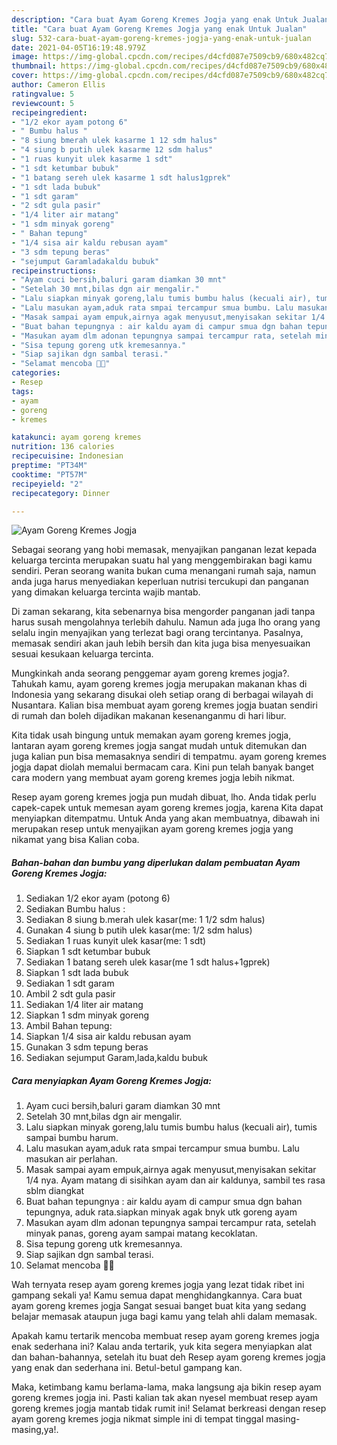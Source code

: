 ```yaml
---
description: "Cara buat Ayam Goreng Kremes Jogja yang enak Untuk Jualan"
title: "Cara buat Ayam Goreng Kremes Jogja yang enak Untuk Jualan"
slug: 532-cara-buat-ayam-goreng-kremes-jogja-yang-enak-untuk-jualan
date: 2021-04-05T16:19:48.979Z
image: https://img-global.cpcdn.com/recipes/d4cfd087e7509cb9/680x482cq70/ayam-goreng-kremes-jogja-foto-resep-utama.jpg
thumbnail: https://img-global.cpcdn.com/recipes/d4cfd087e7509cb9/680x482cq70/ayam-goreng-kremes-jogja-foto-resep-utama.jpg
cover: https://img-global.cpcdn.com/recipes/d4cfd087e7509cb9/680x482cq70/ayam-goreng-kremes-jogja-foto-resep-utama.jpg
author: Cameron Ellis
ratingvalue: 5
reviewcount: 5
recipeingredient:
- "1/2 ekor ayam potong 6"
- " Bumbu halus "
- "8 siung bmerah ulek kasarme 1 12 sdm halus"
- "4 siung b putih ulek kasarme 12 sdm halus"
- "1 ruas kunyit ulek kasarme 1 sdt"
- "1 sdt ketumbar bubuk"
- "1 batang sereh ulek kasarme 1 sdt halus1gprek"
- "1 sdt lada bubuk"
- "1 sdt garam"
- "2 sdt gula pasir"
- "1/4 liter air matang"
- "1 sdm minyak goreng"
- " Bahan tepung"
- "1/4 sisa air kaldu rebusan ayam"
- "3 sdm tepung beras"
- "sejumput Garamladakaldu bubuk"
recipeinstructions:
- "Ayam cuci bersih,baluri garam diamkan 30 mnt"
- "Setelah 30 mnt,bilas dgn air mengalir."
- "Lalu siapkan minyak goreng,lalu tumis bumbu halus (kecuali air), tumis sampai bumbu harum."
- "Lalu masukan ayam,aduk rata smpai tercampur smua bumbu. Lalu masukan air perlahan."
- "Masak sampai ayam empuk,airnya agak menyusut,menyisakan sekitar 1/4 nya. Ayam matang di sisihkan ayam dan air kaldunya, sambil tes rasa sblm diangkat"
- "Buat bahan tepungnya : air kaldu ayam di campur smua dgn bahan tepungnya, aduk rata.siapkan minyak agak bnyk utk goreng ayam"
- "Masukan ayam dlm adonan tepungnya sampai tercampur rata, setelah minyak panas, goreng ayam sampai matang kecoklatan."
- "Sisa tepung goreng utk kremesannya."
- "Siap sajikan dgn sambal terasi."
- "Selamat mencoba 🙏😊"
categories:
- Resep
tags:
- ayam
- goreng
- kremes

katakunci: ayam goreng kremes 
nutrition: 136 calories
recipecuisine: Indonesian
preptime: "PT34M"
cooktime: "PT57M"
recipeyield: "2"
recipecategory: Dinner

---
```



![Ayam Goreng Kremes Jogja](https://img-global.cpcdn.com/recipes/d4cfd087e7509cb9/680x482cq70/ayam-goreng-kremes-jogja-foto-resep-utama.jpg)

Sebagai seorang yang hobi memasak, menyajikan panganan lezat kepada keluarga tercinta merupakan suatu hal yang menggembirakan bagi kamu sendiri. Peran seorang  wanita bukan cuma menangani rumah saja, namun anda juga harus menyediakan keperluan nutrisi tercukupi dan panganan yang dimakan keluarga tercinta wajib mantab.

Di zaman  sekarang, kita sebenarnya bisa mengorder panganan jadi tanpa harus susah mengolahnya terlebih dahulu. Namun ada juga lho orang yang selalu ingin menyajikan yang terlezat bagi orang tercintanya. Pasalnya, memasak sendiri akan jauh lebih bersih dan kita juga bisa menyesuaikan sesuai kesukaan keluarga tercinta. 



Mungkinkah anda seorang penggemar ayam goreng kremes jogja?. Tahukah kamu, ayam goreng kremes jogja merupakan makanan khas di Indonesia yang sekarang disukai oleh setiap orang di berbagai wilayah di Nusantara. Kalian bisa membuat ayam goreng kremes jogja buatan sendiri di rumah dan boleh dijadikan makanan kesenanganmu di hari libur.

Kita tidak usah bingung untuk memakan ayam goreng kremes jogja, lantaran ayam goreng kremes jogja sangat mudah untuk ditemukan dan juga kalian pun bisa memasaknya sendiri di tempatmu. ayam goreng kremes jogja dapat diolah memalui bermacam cara. Kini pun telah banyak banget cara modern yang membuat ayam goreng kremes jogja lebih nikmat.

Resep ayam goreng kremes jogja pun mudah dibuat, lho. Anda tidak perlu capek-capek untuk memesan ayam goreng kremes jogja, karena Kita dapat menyiapkan ditempatmu. Untuk Anda yang akan membuatnya, dibawah ini merupakan resep untuk menyajikan ayam goreng kremes jogja yang nikamat yang bisa Kalian coba.

<!--inarticleads1-->

##### Bahan-bahan dan bumbu yang diperlukan dalam pembuatan Ayam Goreng Kremes Jogja:

1. Sediakan 1/2 ekor ayam (potong 6)
1. Sediakan  Bumbu halus :
1. Sediakan 8 siung b.merah ulek kasar(me: 1 1/2 sdm halus)
1. Gunakan 4 siung b putih ulek kasar(me: 1/2 sdm halus)
1. Sediakan 1 ruas kunyit ulek kasar(me: 1 sdt)
1. Siapkan 1 sdt ketumbar bubuk
1. Sediakan 1 batang sereh ulek kasar(me 1 sdt halus+1gprek)
1. Siapkan 1 sdt lada bubuk
1. Sediakan 1 sdt garam
1. Ambil 2 sdt gula pasir
1. Sediakan 1/4 liter air matang
1. Siapkan 1 sdm minyak goreng
1. Ambil  Bahan tepung:
1. Siapkan 1/4 sisa air kaldu rebusan ayam
1. Gunakan 3 sdm tepung beras
1. Sediakan sejumput Garam,lada,kaldu bubuk




<!--inarticleads2-->

##### Cara menyiapkan Ayam Goreng Kremes Jogja:

1. Ayam cuci bersih,baluri garam diamkan 30 mnt
1. Setelah 30 mnt,bilas dgn air mengalir.
1. Lalu siapkan minyak goreng,lalu tumis bumbu halus (kecuali air), tumis sampai bumbu harum.
1. Lalu masukan ayam,aduk rata smpai tercampur smua bumbu. Lalu masukan air perlahan.
1. Masak sampai ayam empuk,airnya agak menyusut,menyisakan sekitar 1/4 nya. Ayam matang di sisihkan ayam dan air kaldunya, sambil tes rasa sblm diangkat
1. Buat bahan tepungnya : air kaldu ayam di campur smua dgn bahan tepungnya, aduk rata.siapkan minyak agak bnyk utk goreng ayam
1. Masukan ayam dlm adonan tepungnya sampai tercampur rata, setelah minyak panas, goreng ayam sampai matang kecoklatan.
1. Sisa tepung goreng utk kremesannya.
1. Siap sajikan dgn sambal terasi.
1. Selamat mencoba 🙏😊




Wah ternyata resep ayam goreng kremes jogja yang lezat tidak ribet ini gampang sekali ya! Kamu semua dapat menghidangkannya. Cara buat ayam goreng kremes jogja Sangat sesuai banget buat kita yang sedang belajar memasak ataupun juga bagi kamu yang telah ahli dalam memasak.

Apakah kamu tertarik mencoba membuat resep ayam goreng kremes jogja enak sederhana ini? Kalau anda tertarik, yuk kita segera menyiapkan alat dan bahan-bahannya, setelah itu buat deh Resep ayam goreng kremes jogja yang enak dan sederhana ini. Betul-betul gampang kan. 

Maka, ketimbang kamu berlama-lama, maka langsung aja bikin resep ayam goreng kremes jogja ini. Pasti kalian tak akan nyesel membuat resep ayam goreng kremes jogja mantab tidak rumit ini! Selamat berkreasi dengan resep ayam goreng kremes jogja nikmat simple ini di tempat tinggal masing-masing,ya!.

